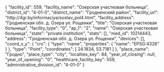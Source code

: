 {
    "facility_id": 559,
    "facility_name": "Озерская участковая больница",
    "district_id": "4-01-0",
    "district_name": "Гродненский район",
    "facility_url": "http:\/\/4gr.by\/informaciya\/sostav_pol4.html",
    "facility_address": "Гродненская обл. д. Озера ул. Рощенки",
    "title": "Озерская участковая больница",
    "facility_type": "0",
    "ap_1": "2",
    "name": "Озерская участковая больница",
    "state": "private institution",
    "stats": [],
    "med_id": 10214443,
    "address": "Гродненская обл. д. Озера ул. Рощенки",
    "devices": [],
    "coord_x_y": {
        "crs": {
            "type": "name",
            "properties": {
                "name": "EPSG:4326"
            }
        },
        "type": "Point",
        "coordinates": [
            24.1834,
            53.7181
        ]
    },
    "place_name": "Гродно",
    "place_type": "city",
    "localties_key": 84,
    "year_of_closing": null,
    "year_of_opening": "0",
    "healthcare_facility_key": 559,
    "administrative_division_id": "4-01-0"
}